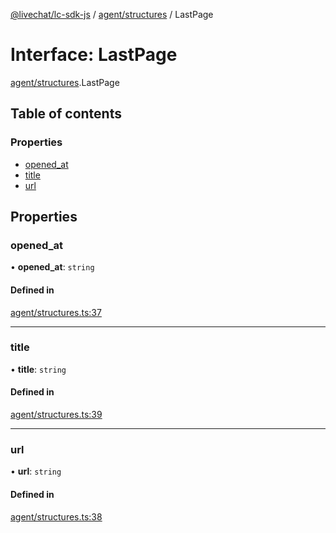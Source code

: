 [@livechat/lc-sdk-js](../README.md) / [agent/structures](../modules/agent_structures.md) / LastPage

# Interface: LastPage

[agent/structures](../modules/agent_structures.md).LastPage

## Table of contents

### Properties

- [opened\_at](agent_structures.LastPage.md#opened_at)
- [title](agent_structures.LastPage.md#title)
- [url](agent_structures.LastPage.md#url)

## Properties

### opened\_at

• **opened\_at**: `string`

#### Defined in

[agent/structures.ts:37](https://github.com/livechat/lc-sdk-js/blob/11cc290/src/agent/structures.ts#L37)

___

### title

• **title**: `string`

#### Defined in

[agent/structures.ts:39](https://github.com/livechat/lc-sdk-js/blob/11cc290/src/agent/structures.ts#L39)

___

### url

• **url**: `string`

#### Defined in

[agent/structures.ts:38](https://github.com/livechat/lc-sdk-js/blob/11cc290/src/agent/structures.ts#L38)
